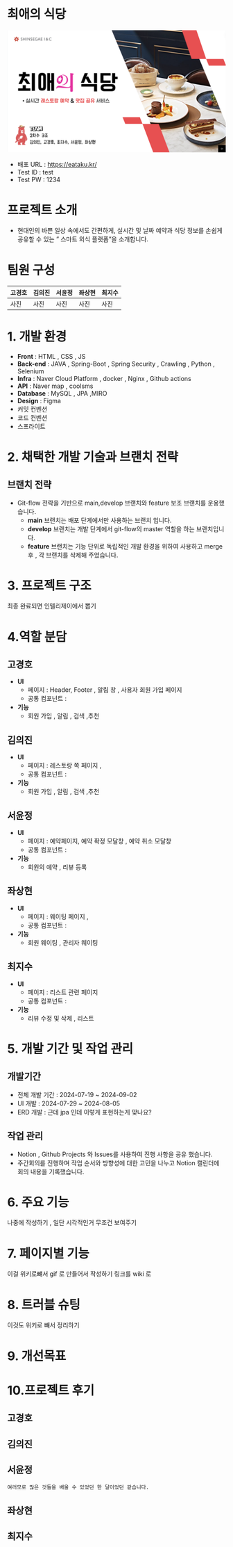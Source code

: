 # 최애의 식당
![Project Introduction](readmeImages/intro.png)
- 배포 URL :  https://eataku.kr/
- Test ID : test
- Test PW : 1234


# 프로젝트 소개

- 현대인의 바쁜 일상 속에서도 간편하게, 실시간 및 날짜 예약과 식당 정보를 손쉽게 공유할 수 있는 ” 스마트 외식 플랫폼”을 소개합니다.

# 팀원 구성

| 고경호 | 김의진 | 서윤정 | 좌상현 | 최지수 |
|-----|-----|-----|-----|-----|
| 사진  | 사진  | 사진  | 사진  | 사진  |




# 1. 개발 환경

- **Front** : HTML , CSS , JS
- **Back-end** : JAVA , Spring-Boot , Spring Security , Crawling , Python , Selenium
- **Infra** : Naver Cloud Platform , docker , Nginx , Github actions
- **API** : Naver map , coolsms
- **Database** : MySQL , JPA ,MIRO
- **Design** : Figma
- 커밋 컨벤션
- 코드 컨벤션
- 스프라이트

# 2. 채택한 개발 기술과 브랜치 전략



## 브랜치 전략


- Git-flow 전략을 기반으로 main,develop 브랜치와 feature 보조 브랜치를 운용했습니다.
  - **main** 브랜치는 배포 단계에서만 사용하는 브랜치 입니다.
  - **develop** 브랜치는 개발 단계에서 git-flow의 master 역할을 하는 브랜치입니다.
  - **feature** 브랜치는 기능 단위로 독립적인 개발 환경을 위하여 사용하고 merge 후 , 각 브랜치를 삭제해 주었습니다.

  
# 3. 프로젝트 구조


최종 완료되면   인텔리제이에서 뽑기


# 4.역할 분담

## 고경호
- **UI**
  - 페이지 : Header, Footer , 알림 창 , 사용자 회원 가입 페이지
  - 공통 컴포넌트 : 
- **기능**
  - 회원 가입 , 알림 , 검색 ,추천
  

## 김의진

- **UI**
    - 페이지 : 레스토랑 쪽 페이지 , 
    - 공통 컴포넌트 :
- **기능**
    - 회원 가입 , 알림 , 검색 ,추천


## 서윤정

- **UI**
    - 페이지 : 예약페이지, 예약 확정 모달창 , 예약 취소 모달창 
    - 공통 컴포넌트 :
- **기능**
    -  회원의 예약 , 리뷰 등록 

## 좌상현

- **UI**
    - 페이지 : 웨이팅 페이지 , 
    - 공통 컴포넌트 :
- **기능**
    - 회원 웨이팅 , 관리자 웨이팅 


## 최지수

- **UI**
    - 페이지 : 리스트 관련 페이지 
    - 공통 컴포넌트 :
- **기능**
    - 리뷰 수정 및 삭제 , 리스트 


# 5. 개발 기간 및 작업 관리

## 개발기간

- 전체 개발 기간 : 2024-07-19 ~ 2024-09-02
- UI 개발 : 2024-07-29 ~ 2024-08-05
- ERD 개발 : 근데 jpa 인데 이렇게 표현하는게 맞나요?

## 작업 관리

- Notion , Github Projects 와 Issues를 사용하여 진행 사항을 공유 했습니다.
- 주간회의를 진행하며 작업 순서와 방향성에 대한 고민을 나누고 Notion 캘린더에 회의 내용을 기록했습니다.


# 6. 주요 기능



나중에 작성하기 , 일단 시각적인거 무조건 보여주기 


# 7. 페이지별 기능


이걸 위키로뺴서 gif 로 만들어서 작성하기 링크를 wiki 로


# 8. 트러블 슈팅


이것도 위키로 뺴서 정리하기 

# 9. 개선목표

# 10.프로젝트 후기

## 고경호



## 김의진




## 서윤정

    여러모로 많은 것들을 배울 수 있었던 한 달이었던 같습니다. 



## 좌상현




## 최지수












